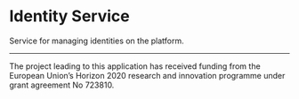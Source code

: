# Identity Service
Service for managing identities on the platform.

 ---
The project leading to this application has received funding from the European Union’s Horizon 2020 research and innovation programme under grant agreement No 723810.
